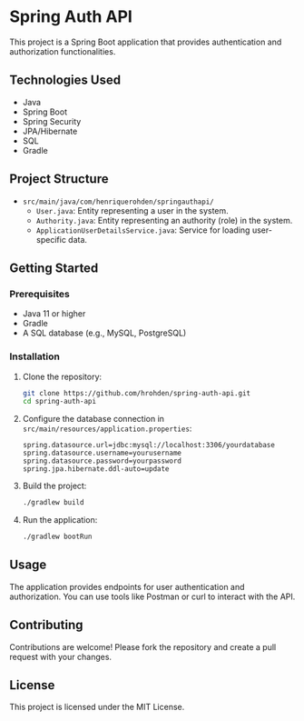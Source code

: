 # Spring Auth API

This project is a Spring Boot application that provides authentication and authorization functionalities.

## Technologies Used

- Java
- Spring Boot
- Spring Security
- JPA/Hibernate
- SQL
- Gradle

## Project Structure

- `src/main/java/com/henriquerohden/springauthapi/`
  - `User.java`: Entity representing a user in the system.
  - `Authority.java`: Entity representing an authority (role) in the system.
  - `ApplicationUserDetailsService.java`: Service for loading user-specific data.

## Getting Started

### Prerequisites

- Java 11 or higher
- Gradle
- A SQL database (e.g., MySQL, PostgreSQL)

### Installation

1. Clone the repository:
    ```sh
    git clone https://github.com/hrohden/spring-auth-api.git
    cd spring-auth-api
    ```

2. Configure the database connection in `src/main/resources/application.properties`:
    ```properties
    spring.datasource.url=jdbc:mysql://localhost:3306/yourdatabase
    spring.datasource.username=yourusername
    spring.datasource.password=yourpassword
    spring.jpa.hibernate.ddl-auto=update
    ```

3. Build the project:
    ```sh
    ./gradlew build
    ```

4. Run the application:
    ```sh
    ./gradlew bootRun
    ```

## Usage

The application provides endpoints for user authentication and authorization. You can use tools like Postman or curl to interact with the API.

## Contributing

Contributions are welcome! Please fork the repository and create a pull request with your changes.

## License

This project is licensed under the MIT License.